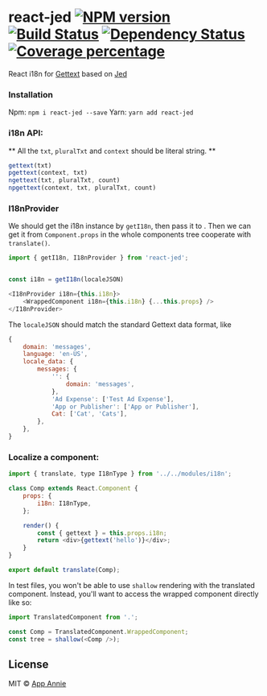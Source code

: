 # react-jed [![NPM version][npm-image]][npm-url] [![Build Status][travis-image]][travis-url] [![Dependency Status][daviddm-image]][daviddm-url] [![Coverage percentage][coveralls-image]][coveralls-url]

React i18n for [Gettext](https://en.wikipedia.org/wiki/Gettext) based on [Jed](https://messageformat.github.io/Jed/)

### Installation
Npm: `npm i react-jed --save`
Yarn: `yarn add react-jed`


### i18n API:

** All the `txt`, `pluralTxt` and `context` should be literal string. **

```js
gettext(txt)
pgettext(context, txt)
ngettext(txt, pluralTxt, count)
npgettext(context, txt, pluralTxt, count)
```

### I18nProvider
We should get the i18n instance by `getI18n`, then pass it to <I18nProvider>. Then we can get it from `Component.props` in the whole components tree cooperate with `translate()`.

```js
import { getI18n, I18nProvider } from 'react-jed';


const i18n = getI18n(localeJSON)

<I18nProvider i18n={this.i18n}>
    <WrappedComponent i18n={this.i18n} {...this.props} />
</I18nProvider>
```

The `localeJSON` should match the standard Gettext data format, like
```js
{
    domain: 'messages',
    language: 'en-US',
    locale_data: {
        messages: {
            '': {
                domain: 'messages',
            },
            'Ad Expense': ['Test Ad Expense'],
            'App or Publisher': ['App or Publisher'],
            Cat: ['Cat', 'Cats'],
        },
    },
}
```

### Localize a component:

```js
import { translate, type I18nType } from '../../modules/i18n';

class Comp extends React.Component {
    props: {
        i18n: I18nType,
    };

    render() {
        const { gettext } = this.props.i18n;
        return <div>{gettext('hello')}</div>;
    }
}

export default translate(Comp);
```

In test files, you won't be able to use `shallow` rendering with the translated component. Instead, you'll want to access the wrapped component directly like so:

```js
import TranslatedComponent from '.';

const Comp = TranslatedComponent.WrappedComponent;
const tree = shallow(<Comp />);
```

## License

MIT © [App Annie](https://www.appannie.com/en/about/careers/engineering/)

[npm-image]: https://badge.fury.io/js/react-jed.svg
[npm-url]: https://npmjs.org/package/react-jed
[travis-image]: https://travis-ci.org/appannie/react-jed.svg?branch=master
[travis-url]: https://travis-ci.org/appannie/react-jed
[daviddm-image]: https://david-dm.org/appannie/react-jed.svg?theme=shields.io
[daviddm-url]: https://david-dm.org/appannie/react-jed
[coveralls-image]: https://coveralls.io/repos/appannie/react-jed/badge.svg
[coveralls-url]: https://coveralls.io/r/appannie/react-jed

